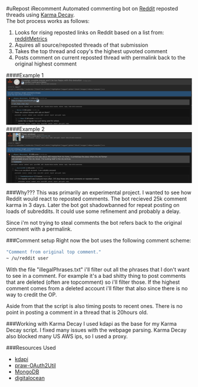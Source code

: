 #uRepost iRecomment
Automated commenting bot on <a href="https://www.reddit.com" alt="Reddit">Reddit</a> reposted threads using <a href="http://karmadecay.com/" alt="Karma Decay">Karma Decay</a>.<br>The bot process works as follows: <br>
<ol>
<li> Looks for rising reposted links on Reddit based on a list from: <a href="http://redditmetrics.com/top" alt="redditMetrics">redditMetrics</a> </li>
<li> Aquires all source/reposted threads of that submission </li>
<li> Takes the top thread and copy's the highest upvoted comment </li>
<li> Posts comment on current reposted thread with permalink back to the original highest comment</li>

</ol>
####Example 1
<img src="img/Example1.png" alt="Example1">
####Example 2
<img src="img/Example2.png" alt="Example2">

###Why???
This was primarily an experimental project. I wanted to see how Reddit would react to reposted comments. The bot recieved 25k comment karma in 3 days. Later the bot got shadowbanned for repeat posting on loads of subreddits. It could use some refinement and probably a delay.

Since i'm not trying to steal comments the bot refers back to the original comment with a permalink.

###Comment setup
Right now the bot uses the following comment scheme:

```bash
"Comment from original top comment."
~ /u/reddit user
```

With the file "illegalPhrases.txt" i'll filter out all the phrases that I don't want to see in a comment. For example it's a bad shitty thing to post comments that are deleted (often are topcomment) so i'll filter those. If the highest comment comes from a deleted account i'll filter that also since there is no way to credit the OP.

Aside from that the script is also timing posts to recent ones. There is no point in posting a comment in a thread that is 20hours old.

###Working with Karma Decay
I used kdapi as the base for my Karma Decay script. I fixed many issues with the webpage parsing. Karma Decay also blocked many US AWS ips, so I used a proxy.

###Resources Used
- <a href="https://github.com/ethanhjennings/karmadecay-api" alt="kdapi">kdapi</a>
- <a href="https://github.com/SmBe19/praw-OAuth2Util" alt="praw-OAuth2Util">praw-OAuth2Util</a>
- <a href="https://www.mongodb.com/" alt="praw-OAuth2Util">MongoDB</a>
- <a href="https://www.digitalocean.com/" alt="digitalocean">digitalocean</a>
